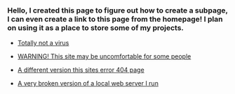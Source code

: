 ### Hello, I created this page to figure out how to create a subpage, I can even create a link to this page from the homepage! I plan on using it as a place to store some of my projects.

- [Totally not a virus](https://drive.google.com/file/d/1vsGFkVK7RGXc_qiFF2tgBdDZuvKqj5VV/view?usp=sharing)

- [WARNING! This site may be uncomfortable for some people](spritecranberry.gearhostpreview.com)

- [A different version this sites error 404 page](http://thebozzz-github-io.gearhostpreview.com/)

- [A very broken version of a local web server I run](http://ethansgitsite.gearhostpreview.com/)
